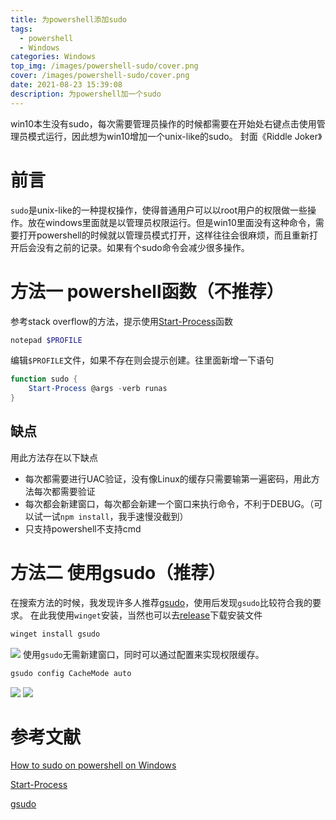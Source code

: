 ```yaml
---
title: 为powershell添加sudo
tags:
  - powershell
  - Windows
categories: Windows
top_img: /images/powershell-sudo/cover.png
cover: /images/powershell-sudo/cover.png
date: 2021-08-23 15:39:08
description: 为powershell加一个sudo
---
```




win10本生没有sudo，每次需要管理员操作的时候都需要在开始处右键点击使用管理员模式运行，因此想为win10增加一个unix-like的sudo。
封面《Riddle Joker》
<!--more-->

# 前言
`sudo`是unix-like的一种提权操作，使得普通用户可以以root用户的权限做一些操作。放在windows里面就是以管理员权限运行。但是win10里面没有这种命令，需要打开powershell的时候就以管理员模式打开，这样往往会很麻烦，而且重新打开后会没有之前的记录。如果有个sudo命令会减少很多操作。

# 方法一 powershell函数（不推荐）
参考stack overflow的方法，提示使用[Start-Process](https://docs.microsoft.com/en-us/powershell/module/microsoft.powershell.management/start-process?view=powershell-7.1)函数
```powershell
notepad $PROFILE
```
编辑`$PROFILE`文件，如果不存在则会提示创建。往里面新增一下语句
```powershell
function sudo {
    Start-Process @args -verb runas
}
```

## 缺点
用此方法存在以下缺点
- 每次都需要进行UAC验证，没有像Linux的缓存只需要输第一遍密码，用此方法每次都需要验证
- 每次都会新建窗口，每次都会新建一个窗口来执行命令，不利于DEBUG。（可以试一试`npm install`，我手速慢没截到）
- 只支持powershell不支持cmd

# 方法二 使用gsudo（推荐）
在搜索方法的时候，我发现许多人推荐[gsudo](https://github.com/gerardog/gsudo)，使用后发现`gsudo`比较符合我的要求。
在此我使用`winget`安装，当然也可以去[release](https://github.com/gerardog/gsudo/releases)下载安装文件
```powershell
winget install gsudo
```
![](/images/powershell-sudo/install.png)
使用`gsudo`无需新建窗口，同时可以通过配置来实现权限缓存。
```powershell
gsudo config CacheMode auto
```
![](/images/powershell-sudo/test1.png)
![](/images/powershell-sudo/test2.png)

# 参考文献
[How to sudo on powershell on Windows](https://stackoverflow.com/questions/55314557/how-to-sudo-on-powershell-on-windows)

[Start-Process](https://docs.microsoft.com/en-us/powershell/module/microsoft.powershell.management/start-process?view=powershell-7.1)

[gsudo](https://github.com/gerardog/gsudo)